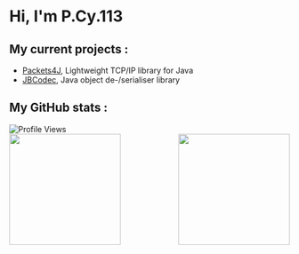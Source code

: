 Hi, I'm P.Cy.113
===============

**My current projects** :
---------------------
- [Packets4J](https://github.com/Poucy113/packets4j), Lightweight TCP/IP library for Java
- [JBCodec](https://github.com/Poucy113/jbcodec), Java object de-/serialiser library

**My GitHub stats** :
---------------------

<img align="center" alt="Profile Views" src="https://komarev.com/ghpvc/?username=poucy113">

<br>
<div style="display: flex; justify-content: space-between;">
  <img height="200px" src="https://github-readme-stats.vercel.app/api?username=poucy113&show_icons=true"/>
  <img height="200px" src="https://github-readme-stats.vercel.app/api/top-langs/?username=poucy113&layout=compact"/>
</div>

<br>
<br>
<br>
